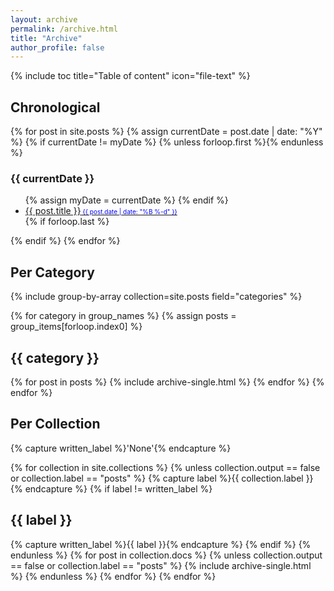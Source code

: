 ```yaml
---
layout: archive
permalink: /archive.html
title: "Archive"
author_profile: false
---
```

{% include toc title="Table of content" icon="file-text" %}

## Chronological

<section class="archive-post-list">
   {% for post in site.posts %}
       {% assign currentDate = post.date | date: "%Y" %}
       {% if currentDate != myDate %}
           {% unless forloop.first %}</ul>{% endunless %}
            <h3> {{ currentDate }} </h3>
           <ul>
           {% assign myDate = currentDate %}
       {% endif %}
       <li><a href="{{ post.url }}">{{ post.title }}<span style="color:blue;font-size:10px"> {{ post.date | date: "%B %-d" }}</span></a></li>
       {% if forloop.last %}</ul>{% endif %}
   {% endfor %}
</section>

## Per Category
{% include group-by-array collection=site.posts field="categories" %}

{% for category in group_names %}
  {% assign posts = group_items[forloop.index0] %}
  <h2 id="{{ category | slugify }}" class="archive__subtitle">{{ category }}</h2>
  {% for post in posts %}
    {% include archive-single.html %}
  {% endfor %}
{% endfor %}







## Per Collection

{% capture written_label %}'None'{% endcapture %}

{% for collection in site.collections %}
  {% unless collection.output == false or collection.label == "posts" %}
    {% capture label %}{{ collection.label }}{% endcapture %}
    {% if label != written_label %}
      <h2 id="{{ label | slugify }}" class="archive__subtitle">{{ label }}</h2>
      {% capture written_label %}{{ label }}{% endcapture %}
    {% endif %}
  {% endunless %}
  {% for post in collection.docs %}
    {% unless collection.output == false or collection.label == "posts" %}
      {% include archive-single.html %}
    {% endunless %}
  {% endfor %}
{% endfor %}
